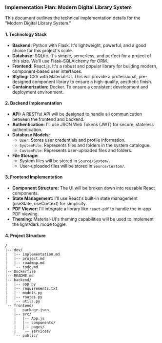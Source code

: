### **Implementation Plan: Modern Digital Library System**

This document outlines the technical implementation details for the "Modern Digital Library System."

#### **1. Technology Stack**

*   **Backend:** Python with Flask. It's lightweight, powerful, and a good choice for this project's scale.
*   **Database:** SQLite. It's simple, serverless, and perfect for a project of this size. We'll use Flask-SQLAlchemy for ORM.
*   **Frontend:** React.js. It's a robust and popular library for building modern, component-based user interfaces.
*   **Styling:** CSS with Material-UI. This will provide a professional, pre-designed component library to ensure a high-quality, aesthetic finish.
*   **Containerization:** Docker. To ensure a consistent development and deployment environment.

#### **2. Backend Implementation**

*   **API:** A RESTful API will be designed to handle all communication between the frontend and backend.
*   **Authentication:** I'll use JSON Web Tokens (JWT) for secure, stateless authentication.
*   **Database Models:**
    *   `User`: Stores user credentials and profile information.
    *   `SystemFile`: Represents files and folders in the system catalogue.
    *   `CustomFile`: Represents user-uploaded files and folders.
*   **File Storage:**
    *   System files will be stored in `Source/System/`.
    *   User-uploaded files will be stored in `Source/Custom/`.

#### **3. Frontend Implementation**

*   **Component Structure:** The UI will be broken down into reusable React components.
*   **State Management:** I'll use React's built-in state management (useState, useContext) for simplicity.
*   **PDF Viewer:** I'll integrate a library like `react-pdf` to handle the in-app PDF viewing.
*   **Theming:** Material-UI's theming capabilities will be used to implement the light/dark mode toggle.

#### **4. Project Structure**

```
/
|-- dev/
|   |-- implementation.md
|   |-- project.md
|   |-- roadmap.md
|   `-- todo.md
|-- Dockerfile
|-- README.md
|-- backend/
|   |-- app.py
|   |-- requirements.txt
|   |-- models.py
|   |-- routes.py
|   `-- utils.py
`-- frontend/
    |-- package.json
    |-- src/
    |   |-- App.js
    |   |-- components/
    |   |-- pages/
    |   `-- services/
    `-- public/
```
